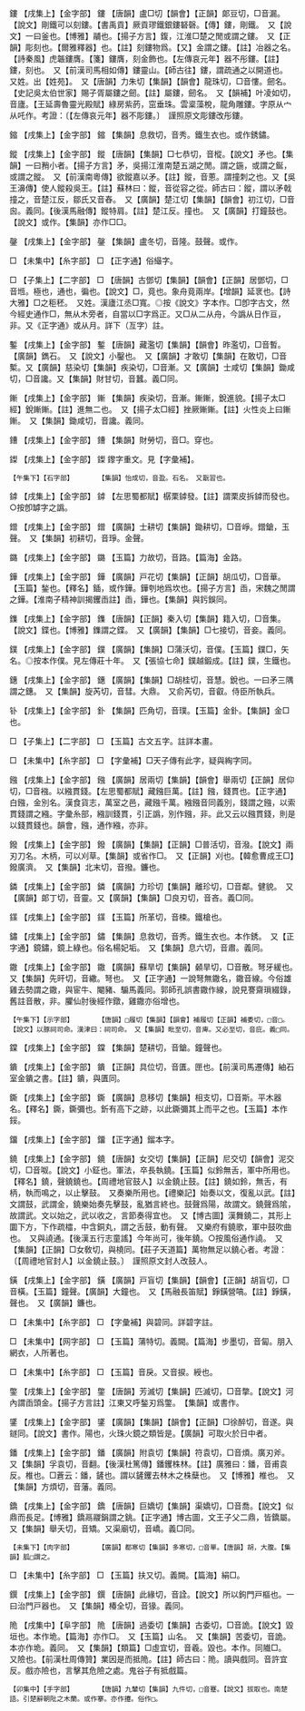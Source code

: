 <!-- { "loadSidebar": true } -->
鏤	【戌集上】【金字部】	鏤	【唐韻】盧□切【韻會】【正韻】郞豆切，□音漏。【說文】剛鐵可以刻鏤。【書禹貢】厥貢璆鐵銀鏤砮磬。【傳】鏤，剛鐵。　又【說文】一曰釜也。【博雅】鬴也。【揚子方言】鍑，江淮□楚之閒或謂之鏤。　又【正韻】彫刻也。【爾雅釋器】也。【註】刻鏤物爲。【又】金謂之鏤。【註】冶器之名。【詩秦風】虎韔鏤膺。【箋】鏤膺，刻金飾也。【左傳哀元年】器不彤鏤。【註】鏤，刻也。　又【前漢司馬相如傳】鏤靈山。【師古往】鏤，謂疏通之以開道也。　又姓。出【姓苑】。　又【唐韻】力朱切【集韻】【韻會】龍珠切，□音慺。劒名。【史記吳太伯世家】賜子胥屬鏤之劒。【註】屬鏤，劒名。　又【韻補】叶凌如切，音廬。【王延壽魯靈光殿賦】綠房紫菂，窋垂珠。雲楶藻梲，龍角雕鏤。字原从宀从吒作。考證：〔【左傳哀元年】器不彫鏤。〕　謹照原文彫鏤改彤鏤。 

鏥	【戌集上】【金字部】	鏥	【集韻】息救切，音秀。鐵生衣也。或作銹鏽。

鏦	【戌集上】【金字部】	鏦	【唐韻】【集韻】□七恭切，音樅。【說文】矛也。【集韻】一曰矟小者。【揚子方言】矛，吳揚江淮南楚五湖之閒。謂之鍦，或謂之鋋，或謂之鏦。　又【前漢南粵傳】欲鏦嘉以矛。【註】鏦，音蔥。謂撞刺之也。又【吳王濞傳】使人鏦殺吳王。【註】蘇林曰：鏦，音從容之從。師古曰：鏦，謂以矛戟撞之，音楚江反，鄒氏又音舂。　又【廣韻】楚江切【集韻】【韻會】初江切，□音囪。義同。【後漢馬融傳】鏦特肩。【註】楚江反。撞也。　又【廣韻】打鐘鼓也。　【說文】或作。【集韻】亦作□□。 

鏧	【戌集上】【金字部】	鏧	【集韻】盧冬切，音隆。鼓聲。或作。

□	【未集中】【糸字部】	□	【正字通】俗繓字。

□	【子集上】【二字部】	□	【唐韻】古鄧切【集韻】【韻會】【正韻】居鄧切，□音堩。極也，通也，徧也。【說文】□，竟也。象舟竟兩岸。【增韻】延衺也。【詩大雅】□之秬秠。　又姓。漢廬江丞□寬。◎按《說文》字本作。□卽字古文，然今經史通作□，無从木旁者，自當以□字爲正。又□从二从舟，今譌从日作亘，非。又《正字通》或从月。詳下（亙字）註。

鏨	【戌集上】【金字部】	鏨	【唐韻】藏濫切【集韻】【韻會】昨濫切，□音暫。【廣韻】鐫石。　又【說文】小鑿也。　又【廣韻】才敢切【集韻】在敢切，□音槧。又【廣韻】慈染切【集韻】疾染切，□音漸。又【廣韻】士咸切【集韻】鋤咸切，□音讒。又【集韻】財甘切，音蠶。義□同。

鏩	【戌集上】【金字部】	鏩	【集韻】疾染切，音漸。鏩鏩，銳進貌。【揚子太□經】銳鏩鏩。【註】進無二也。　又【揚子太□經】挫厥鏩鏩。【註】火性炎上曰鏩鏩。　又【集韻】鋤咸切，音讒。義同。

鏪	【戌集上】【金字部】	鏪	【集韻】財勞切，音□。穿也。

鏫	【戌集上】【金字部】	鏫	鑗字重文。見【字彙補】。

	【午集下】【石字部】		【集韻】怡成切，音盈。石名。　又翫習也。

鏬	【戌集上】【金字部】	鏬	【左思蜀都賦】樼栗鏬發。【註】謂栗皮拆鏬而發也。○按卽罅字之譌。

鏳	【戌集上】【金字部】	鏳	【廣韻】士耕切【集韻】鋤耕切，□音崢。鏳鎗，玉聲。　又【集韻】初耕切，音琤。金聲。

鏴	【戌集上】【金字部】	鏴	【玉篇】力故切，音路。【篇海】金路。

鏵	【戌集上】【金字部】	鏵	【廣韻】戸花切【集韻】【正韻】胡瓜切，□音華。【玉篇】鍫也。【釋名】鍤，或作鏵。鏵刳地爲坎也。【揚子方言】臿，宋魏之閒謂之鏵。【淮南子精神訓揭钁臿註】臿，鏵也。【集韻】與釫鋘同。

鏶	【戌集上】【金字部】	鏶	【唐韻】【正韻】秦入切【集韻】籍入切，□音集。【說文】鍱也。【博雅】鏶謂之鍱。　又【廣韻】【集韻】□七接切，音妾。義同。

鏷	【戌集上】【金字部】	鏷	【廣韻】【集韻】□蒲沃切，音僕。【玉篇】鏷□，矢名。◎按本作僕。見左傳莊十年。　又【張協七命】鏷越鍛成。【註】鏷，生鐵也。

鏸	【戌集上】【金字部】	鏸	【廣韻】【集韻】□胡桂切，音慧。銳也。一曰矛三隅謂之鏸。　又【集韻】旋芮切，音彗。大鼎。　又俞芮切，音叡。侍臣所執兵。

钋	【戌集上】【金字部】	釙	【集韻】匹角切，音璞。【玉篇】金釙。【集韻】金□也。

□	【子集上】【二字部】	□	【玉篇】古文五字。註詳本畫。

□	【未集中】【糸字部】	□	【字彙補】□天子傳有此字，疑與綯字同。

鏹	【戌集上】【金字部】	鏹	【廣韻】居兩切【集韻】【韻會】舉兩切【正韻】居仰切，□音襁。以繈貫錢。【左思蜀都賦】藏鏹巨萬。【註】鏹，錢貫也。【正字通】白鏹，金別名。漢食貨志，萬室之邑，藏鏹千萬。繈鏹音同義別，錢謂之鏹，以索貫錢謂之繈。字彙糸部，繈訓錢貫，引正譌，別作鏹，非。此又云以鏹貫錢，則是以錢貫錢也。韻會，鏹，通作繈，亦非。

鏺	【戌集上】【金字部】	鏺	【廣韻】【集韻】【正韻】□普活切，音潑。【說文】兩刃刀名。木柄，可以刈草。【集韻】或省作□。　又【正韻】刈也。【韓愈曹成王□】鏺廣濟。　又【集韻】北末切，音撥。鐮也。

鏻	【戌集上】【金字部】	鏻	【廣韻】力珍切【集韻】離珍切，□音鄰。健貌。　又【廣韻】郞丁切，音靈。又【廣韻】【集韻】□良刃切，音吝。義□同。

鏼	【戌集上】【金字部】	鏼	【玉篇】所革切，音梀。鐵槍也。

鏽	【戌集上】【金字部】	鏽	【集韻】息救切，音秀。鐵生衣也。本作銹。　又【正字通】鏡鏽，鏡上綠也。俗名楊妃垢。　又【集韻】息六切，音肅。義同。

鏾	【戌集上】【金字部】	鏾	【廣韻】蘇旱切【集韻】顙旱切，□音散。弩牙緩也。　又【集韻】先旰切，音繖。弩也。　又【正字通】一說弩無鏾名，鏾音線。今俗雄雞去勢謂之鏾，與宦牛、閹豬、騸馬義同。郭師孔誤書鏾作線，說見謇齋瑣綴錄，舊註音散，非。臞仙肘後經作鐓，雞鏾亦俗增也。

	【午集下】【示字部】		【唐韻】□履切【集韻】【韻會】補履切【正韻】補委切，□音□。【說文】以豚祠司命。漢津曰：祠司命。　又【集韻】毗至切，音庳。又必至切，音庇。義□同。

鏿	【戌集上】【金字部】	鏿	【集韻】楚耕切，音鎗。鐘聲也。

鐀	【戌集上】【金字部】	鐀	【正韻】具位切，音匱。匣也。【前漢司馬遷傳】紬石室金鐀之書。【註】鐀，與匱同。

鐁	【戌集上】【金字部】	鐁	【廣韻】息移切【集韻】相支切，□音斯。平木器名。【釋名】鐁，鐁彌也。釿有高下之跡，以此鐁彌其上而平之也。【玉篇】本作鋖。

鐂	【戌集上】【金字部】	鐂	【正字通】鎦本字。

鐃	【戌集上】【金字部】	鐃	【唐韻】女交切【集韻】【正韻】尼交切【韻會】泥交切，□音呶。【說文】小鉦也。軍法，卒長執鐃。【玉篇】似鈴無舌，軍中所用也。【釋名】鐃，聲鐃鐃也。【周禮地官鼓人】以金鐃止鼓。【註】鐃如鈴，無舌，有柄，執而鳴之，以止擊鼓。　又奏樂所用也。【禮樂記】始奏以文，復亂以武。【註】文謂鼓，武謂金，鐃樂始奏先擊鼓，亂猶言終也。鼓聲爲陽，故謂文。鐃聲爲隂，故謂武。文以始之，武以收之，言節奏得宜也。　又【博古圖】漢舞鐃二，其形上圜下方，下作疏櫺，中含銅丸，謂之舌鼓，動有聲。　又樂府有鐃歌，軍中鼓吹曲也。　又與譊通。【後漢五行志童謠】今年尚可，後年鐃。○按風俗通作譊。　又【集韻】【正韻】□女敎切，與橈同。【莊子天道篇】萬物無足以鐃心者。考證：〔【周禮地官封人】以金鐃止鼓。〕　謹照原文封人改鼓人。 

鐄	【戌集上】【金字部】	鐄	【廣韻】戸盲切【集韻】【韻會】【正韻】胡盲切，□音橫。【玉篇】鐘聲。【廣韻】大鐘也。　又【馬融長笛賦】錚鐄營嗃。【註】錚鐄，聲也。　又【廣韻】鐮也。

□	【未集中】【糸字部】	□	【字彙補】與碧同。詳碧字註。

□	【未集中】【网字部】	□	【玉篇】蒲特切。義闕。【篇海】步墨切，音匐。朋入網衣，人所著也。

□	【未集中】【糸字部】	□	【玉篇】音戾。又音捩。綬也。

鐅	【戌集上】【金字部】	鐅	【唐韻】芳滅切【集韻】匹滅切，□音撆。【說文】河內謂臿頭金。【揚子方言註】江東又呼鍫刃爲鐅。　【集韻】或書作。

鐆	【戌集上】【金字部】	鐆	【廣韻】【集韻】【韻會】【正韻】□徐醉切，音遂。與鐩同。【說文】書作。陽也，火珠火鏡之類皆是。【廣韻】可取火於日中者。

鐇	【戌集上】【金字部】	鐇	【廣韻】附袁切【集韻】符袁切，□音煩。廣刃斧。　又【集韻】孚袁切，音翻。【後漢杜篤傳】鐇钁株林。【註】廣雅曰：鐇，音甫袁反。椎也。□蒼云：鐇，鏟也。謂以鏟钁去林木之株蘖也。　又【博雅】椎也。　又【集韻】方煩切，音藩。義同。

鐈	【戌集上】【金字部】	鐈	【唐韻】巨嬌切【集韻】渠嬌切，□音喬。【說文】似鼎而長足。【博雅】鐈鬲鬷鋗謂之銚。【正字通】博古圖，文王子父二鼎，皆鐈屬。　又【集韻】舉夭切，音矯。又渠廟切，音嶠。義□同。

	【未集下】【肉字部】		【廣韻】都寒切【集韻】多寒切，□音單。【唐韻】胡，大腹。【集韻】胍□謂之。

□	【未集中】【糸字部】	□	【玉篇】扶又切。義闕。【篇海】絹□。

鐉	【戌集上】【金字部】	鐉	【唐韻】此緣切，音詮。【說文】所以鉤門戸樞也。一曰治門戸器也。　又【集韻】椿全切，音猭。義同。

陒	【戌集中】【阜字部】	陒	【唐韻】過委切【集韻】古委切，□音詭。【說文】毀垣也。本作垝。【篇海】亦作□。　又【玉篇】山名。　又【集韻】苦委切，音詭。本亦作垝。義同。　又【集韻】【類篇】□虛宜切，音羲。毀也。本作。同隵□。　又險也。【前漢杜周傳贊】業因是而抵陒。【註】師古曰：陒。讀與戲同。音許宜反。戲亦險也，言擊其危險之處。鬼谷子有抵戲篇。

	【卯集中】【手字部】		【唐韻】九輦切【集韻】九件切，□音蹇。【說文】拔取也。南楚語。引楚辭朝阰之木蘭。或作搴。亦作攓。俗作□。

